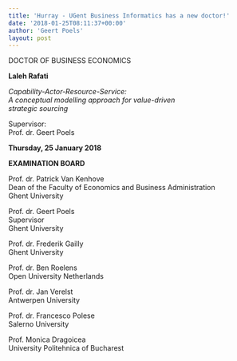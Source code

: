 ```yaml
---
title: 'Hurray - UGent Business Informatics has a new doctor!'
date: '2018-01-25T08:11:37+00:00'
author: 'Geert Poels'
layout: post
---
```


DOCTOR OF BUSINESS ECONOMICS

**Laleh Rafati**

*Capability-Actor-Resource-Service:  
A conceptual modelling approach for value-driven  
strategic sourcing*

Supervisor:  
Prof. dr. Geert Poels

**Thursday, 25 January 2018**

**EXAMINATION BOARD**

Prof. dr. Patrick Van Kenhove  
Dean of the Faculty of Economics and Business Administration  
Ghent University

Prof. dr. Geert Poels  
Supervisor  
Ghent University

Prof. dr. Frederik Gailly  
Ghent University

Prof. dr. Ben Roelens  
Open University Netherlands

Prof. dr. Jan Verelst  
Antwerpen University

Prof. dr. Francesco Polese  
Salerno University

Prof. Monica Dragoicea  
University Politehnica of Bucharest